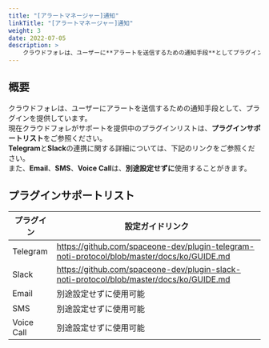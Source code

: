 ```yaml
---
title: "[アラートマネージャー]通知"
linkTitle: "[アラートマネージャー]通知"
weight: 3
date: 2022-07-05
description: >
    クラウドフォレは、ユーザーに**アラートを送信するための通知手段**としてプラグインを提供しています。
---
```


## 概要

クラウドフォレは、ユーザーにアラートを送信するための通知手段として、プラグインを提供しています。  
現在クラウドフォレがサポートを提供中のプラグインリストは、**プラグインサポートリスト**をご参照ください。  
**Telegram**と**Slack**の連携に関する詳細については、下記のリンクをご参照ください。  
また、**Email**、**SMS**、**Voice Call**は、**別途設定せずに**使用することがきます。

## プラグインサポートリスト

| **プラグイン** | **設定ガイドリンク** |
| --- | --- |
| Telegram | https://github.com/spaceone-dev/plugin-telegram-noti-protocol/blob/master/docs/ko/GUIDE.md |
| Slack | https://github.com/spaceone-dev/plugin-slack-noti-protocol/blob/master/docs/ko/GUIDE.md |
| Email | 別途設定せずに使用可能 |
| SMS | 別途設定せずに使用可能 |
| Voice Call | 別途設定せずに使用可能 |
